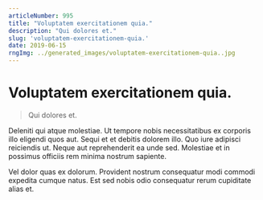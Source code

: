 ```yaml
---
articleNumber: 995
title: "Voluptatem exercitationem quia."
description: "Qui dolores et."
slug: 'voluptatem-exercitationem-quia.'
date: 2019-06-15
rngImg: ../generated_images/voluptatem-exercitationem-quia..jpg
---
```


# Voluptatem exercitationem quia.

> Qui dolores et.

Deleniti qui atque molestiae. Ut tempore nobis necessitatibus ex corporis illo eligendi quos aut. Sequi et et debitis dolorem illo. Quo iure adipisci reiciendis ut. Neque aut reprehenderit ea unde sed. Molestiae et in possimus officiis rem minima nostrum sapiente.
 Vel dolor quas ex dolorum. Provident nostrum consequatur modi commodi expedita cumque natus. Est sed nobis odio consequatur rerum cupiditate alias et.
